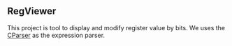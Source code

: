 ## RegViewer 
This project is tool to display and modify register value by bits. We uses the [CParser](https://github.com/cparse/cparse) as the expression parser.